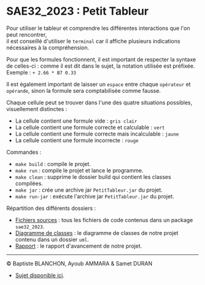 # SAE32_2023 : Petit Tableur

Pour utiliser le tableur et comprendre les différentes interactions que l'on peut rencontrer, \
il est conseillé d'utiliser le `terminal` car il affiche plusieurs indications nécessaires à la compréhension.

Pour que les formules fonctionnent, il est important de respecter la syntaxe de celles-ci : comme il est dit dans le sujet, la notation utilisée est préfixée.  
Exemple : `+ 2.66 * B7 0.33`  

Il est également important de laisser un `espace` entre chaque `opérateur` et `opérande`, sinon la formule sera comptabilisée comme fausse.

Chaque cellule peut se trouver dans l'une des quatre situations possibles, visuellement distinctes :
- La cellule contient une formule vide : `gris clair`
- La cellule contient une formule correcte et calculable : `vert`
- La cellule contient une formule correcte mais incalculable : `jaune`
- La cellule contient une formule incorrecte : `rouge`

Commandes :

- `make build` : compile le projet.
- `make run` : compile le projet et lance le programme.
- `make clean` : supprime le dossier build qui contient les classes compilées.
- `make jar` : crée une archive jar `PetitTableur.jar` du projet.
- `make run-jar` : exécute l'archive jar `PetitTableur.jar` du projet.

Répartition des différents dossiers :

- [Fichiers sources](./src/fr/iutfbleau/sae32_2023) : tous les fichiers de code contenus dans un package `sae32_2023`.
- [Diagramme de classes](./uml) : le diagramme de classes de notre projet contenu dans un dossier `uml`.
- [Rapport](Rapport%20SAE32_2023.pdf) : le rapport d'avancement de notre projet.


---

© Baptiste BLANCHON, Ayoub AMMARA & Samet DURAN  
- [Sujet disponible ici](http://www.iut-fbleau.fr/sitebp/sae3/32_2023/48MDP89QG58Q67NH.php).
